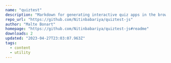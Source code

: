 ```yaml
---
name: "quiztest"
description: "Markdown for generating interactive quiz apps in the browser."
repo_url: "https://github.com/Nitinbabariya/quiztest-js"
author: "Malte Bonart"
homepage: "https://github.com/Nitinbabariya/quiztest-js#readme"
downloads: 2
updated: "2023-04-27T23:03:07.963Z"
tags: 
  - content
  - utility
---
```

